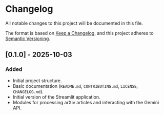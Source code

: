 # Changelog

All notable changes to this project will be documented in this file.

The format is based on [Keep a Changelog](https://keepachangelog.com/en/1.0.0/),
and this project adheres to [Semantic Versioning](https://semver.org/spec/v2.0.0.html).

## [0.1.0] - 2025-10-03

### Added

*   Initial project structure.
*   Basic documentation (`README.md`, `CONTRIBUTING.md`, `LICENSE`, `CHANGELOG.md`).
*   Initial version of the Streamlit application.
*   Modules for processing arXiv articles and interacting with the Gemini API.
